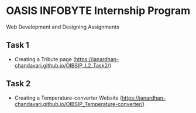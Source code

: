 # OASIS INFOBYTE Internship Program

Web Development and Designing Assignments 

## Task 1
- Creating a Tribute page (https://janardhan-chandavari.github.io/OIBSIP_L2_Task2/)

## Task 2
- Creating a Temperature-converter Website (https://janardhan-chandavari.github.io/OIBSIP_Temperature-converter/)
